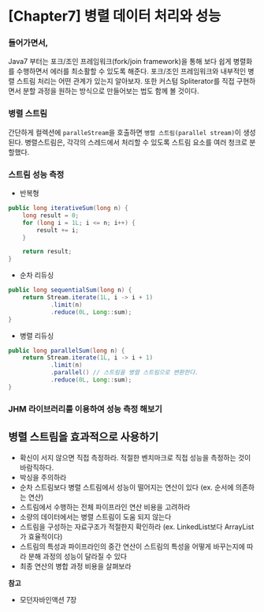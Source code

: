 # [Chapter7] 병렬 데이터 처리와 성능

### 들어가면서,

Java7 부터는 포크/조인 프레임워크(fork/join framework)을 통해 보다 쉽게 병렬화를 수행하면서 에러를 최소활할 수 있도록 해준다. 포크/조인 프레임워크와 내부적인 병렬 스트림 처리는 어떤 관계가 있는지 알아보자.
또한 커스텀 Spliterator를 직접 구현하면서 분할 과정을 원하는 방식으로 만들어보는 법도 함께 볼 것이다.

### 병렬 스트림

간단하게 컬렉션에 `paralleStream`을 호출하면 `병렬 스트림(parallel stream)`이 생성된다.
병렬스트림은, 각각의 스레드에서 처리할 수 있도록 스트림 요소를 여러 청크로 분할했다.

### 스트림 성능 측정

- 반복형

```java
public long iterativeSum(long n) {
    long result = 0;
    for (long i = 1L; i <= n; i++) {
        result += i;
    }

    return result;
}
```

- 순차 리듀싱

```java
public long sequentialSum(long n) {
    return Stream.iterate(1L, i -> i + 1)
            .limit(n)
            .reduce(0L, Long::sum);
}
```

- 병렬 리듀싱

```java
public long parallelSum(long n) {
    return Stream.iterate(1L, i -> i + 1)
            .limit(n)
            .parallel() // 스트림을 병렬 스트림으로 변환한다.
            .reduce(0L, Long::sum);
}
```

### JHM 라이브러리를 이용하여 성능 측정 해보기

## 병렬 스트림을 효과적으로 사용하기

- 확신이 서지 않으면 직접 측정하라. 적절한 벤치마크로 직접 성능을 측정하는 것이 바람직하다.
- 박싱을 주의하라
- 순차 스트림보다 병렬 스트림에서 성능이 떨어지는 연산이 있다 (ex. 순서에 의존하는 연산)
- 스트림에서 수행하는 전체 파이프라인 연산 비용을 고려하라
- 소량의 데이터에서는 병렬 스트림이 도움 되지 않는다
- 스트림을 구성하는 자료구조가 적절한지 확인하라 (ex. LinkedList보다 ArrayList가 효율적이다)
- 스트림의 특성과 파이프라인의 중간 연산이 스트림의 특성을 어떻게 바꾸는지에 따라 분해 과정의 성능이 달라질 수 있다
- 최종 연산의 병합 과정 비용을 살펴보라

**참고**

- 모던자바인액션 7장